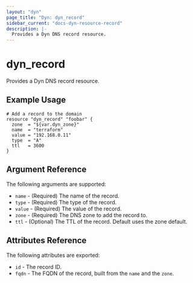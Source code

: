 ```yaml
---
layout: "dyn"
page_title: "Dyn: dyn_record"
sidebar_current: "docs-dyn-resource-record"
description: |-
  Provides a Dyn DNS record resource.
---
```


# dyn\_record

Provides a Dyn DNS record resource.

## Example Usage

```
# Add a record to the domain
resource "dyn_record" "foobar" {
  zone  = "${var.dyn_zone}"
  name  = "terraform"
  value = "192.168.0.11"
  type  = "A"
  ttl   = 3600
}
```

## Argument Reference

The following arguments are supported:

* `name` - (Required) The name of the record.
* `type` - (Required) The type of the record.
* `value` - (Required) The value of the record.
* `zone` - (Required) The DNS zone to add the record to.
* `ttl` - (Optional) The TTL of the record. Default uses the zone default.

## Attributes Reference

The following attributes are exported:

* `id` - The record ID.
* `fqdn` - The FQDN of the record, built from the `name` and the `zone`.
